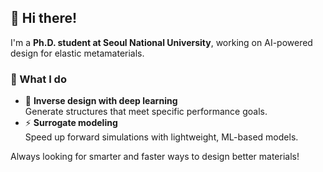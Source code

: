 ## 👋 Hi there!

I'm a **Ph.D. student at Seoul National University**, working on AI-powered design for elastic metamaterials.

### 🔬 What I do
- 🎯 **Inverse design with deep learning**  
  Generate structures that meet specific performance goals.
- ⚡ **Surrogate modeling**  
  Speed up forward simulations with lightweight, ML-based models.

Always looking for smarter and faster ways to design better materials!
